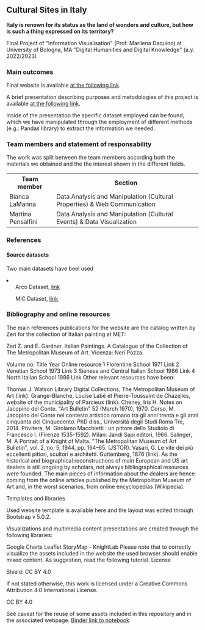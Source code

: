 <h2>Cultural Sites in Italy</h2>

<b>Italy is renown for its status as the land of wonders and culture, but how is such a thing expressed on its territory?</b>

Final Project of "Information Visualisation" (Prof. Marilena Daquino) at University of Bologna, MA "Digital Humanities and Digital Knowledge" (a.y. 2022/2023)

<h3>Main outcomes</h3>

Final website is available <a href="https://infoviz-icd.github.io/Infoviz-ICD/#">at the following link</a>.

A brief presentation describing purposes and metodologies of this project is available <a href="https://github.com/Infoviz-ICD/Infoviz-ICD/blob/c5a8d3fffd932590947823cc30ca5a7cd87a57f8/documentation.ipynb">at the following link</a>.

Inside of the presentation the specific dataset employed can be found, which we have manipulated through the employment of different methods (e.g.: Pandas library) to extract the information we needed.

<h3>Team members and statement of responsability</h3>


The work was split between the team members according both the materials we obtained and the the interest shown in the different fields.
<table>
  <tr><th>
    Team member</th>	<th>Section</th></tr>
  <tr><td>Bianca LaManna</td>	<td>Data Analysis and Manipulation (Cultural Properties) & Web Communication</td></tr>
  <tr><td>Martina Pensalfini</td>	<td>Data Analysis and Manipulation (Cultural Events) & Data Visualization</td></tr>

  </table>
<h3>References</h3>

<h4>Source datasets</h4>

Two main datasets have beel used
<li>

  <ul>Arco Dataset, <a href="https://dati.beniculturali.it/arco/index.php">link</a></ul>
  <ul>MiC Dataset, <a href="https://dati.cultura.gov.it">link</a></ul>
  
  </li>
<h3>Bibliography and online resources</h3>
  

The main references publications for the website are the catalog written by Zeri for the collection of Italian painting at MET:

Zeri Z. and E. Gardner. Italian Paintings. A Catalogue of the Collection of The Metropolitan Museum of Art. Vicenza: Neri Pozza.

Volume no.	Title	Year	Online resource
1	Florentine School	1971	Link
2	Venetian School	1973	Link
3	Sienese and Central Italian School	1986	Link
4	North Italian School	1986	Link
Other relevant resources have been:

Thomas J. Watson Library Digital Collections, The Metropolitan Museum of Art (link).
Grange-Blanche, Louise Labé et Pierre-Toussaint de Chazelles, website of the municipality of Parcieux (link).
Cheney, Iris H. Notes on Jacopino del Conte. "Art Bulletin" 52 (March 1970), 1970.
Corso, M. Jacopino del Conte nel contesto artistico romano tra gli anni trenta e gli anni cinquanta del Cinquecento. PhD diss., Università degli Studi Roma Tre, 2014.
Privitera, M. Girolamo Macchietti : un pittore dello Studiolo di Francesco I. (Firenze 1535-1592). Milan: Jandi Sapi editori, 1966.
Salinger, M. A Portrait of a Knight of Malta. "The Metropolitan Museum of Art Bulletin", vol. 2, no. 5, 1944, pp. 164–65. (JSTOR).
Vasari, G. Le vite dei più eccellenti pittori, scultori e architetti. Guttemberg, 1876 (link).
As the historical and biographical reconstructions of main European and US art dealers is still ongoing by scholars, not always bibliographical resources were founded. The main pieces of information about the dealers are hence coming from the online articles published by the Metropolitan Museum of Art and, in the worst scenarios, from online encyclopedias (Wikipedia).

Templates and libraries

Used website template is available here and the layout was edited through Bootstrap v 5.0.2.

Visualizations and multimedia content presentations are created through the following libraries:

Google Charts
Leaflet
StoryMap - KnightLab
Please note that to correctly visualize the assets included in the website the used browser should enable mixed content. As suggestion, read the following tutorial.
License

Shield: CC BY 4.0

If not stated otherwise, this work is licensed under a Creative Commons Attribution 4.0 International License.

CC BY 4.0

See caveat for the reuse of some assets included in this repository and in the associated webpage.
[Binder link to notebook](https://mybinder.org/v2/gh/Infoviz-ICD/Infoviz-ICD/f6126f0846aa5e1589a1f3f51ccfaa7c44c903b3?urlpath=lab%2Ftree%2Fdocumentation.ipynb)
